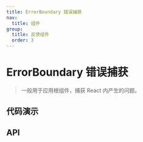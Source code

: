 ```yaml
---
title: ErrorBoundary 错误捕获
nav:
  title: 组件
group:
  title: 反馈组件
  order: 3
---
```


# ErrorBoundary 错误捕获

> 一般用于应用根组件，捕获 React 内产生的问题。

## 代码演示

<code src="./__fixtures__/basic.tsx"></code>

## API
